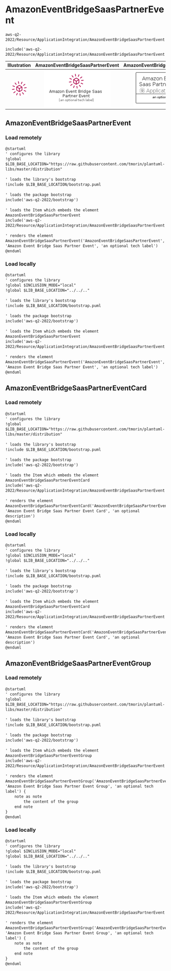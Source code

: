# AmazonEventBridgeSaasPartnerEvent


```text
aws-q2-2022/Resource/ApplicationIntegration/AmazonEventBridgeSaasPartnerEvent
```

```text
include('aws-q2-2022/Resource/ApplicationIntegration/AmazonEventBridgeSaasPartnerEvent')
```



| Illustration | AmazonEventBridgeSaasPartnerEvent | AmazonEventBridgeSaasPartnerEventCard | AmazonEventBridgeSaasPartnerEventGroup |
| :---: | :---: | :---: | :---: |
| ![illustration for Illustration](../../../aws-q2-2022/Resource/ApplicationIntegration/AmazonEventBridgeSaasPartnerEvent.png) | ![illustration for AmazonEventBridgeSaasPartnerEvent](../../../aws-q2-2022/Resource/ApplicationIntegration/AmazonEventBridgeSaasPartnerEvent.Local.png) | ![illustration for AmazonEventBridgeSaasPartnerEventCard](../../../aws-q2-2022/Resource/ApplicationIntegration/AmazonEventBridgeSaasPartnerEventCard.Local.png) | ![illustration for AmazonEventBridgeSaasPartnerEventGroup](../../../aws-q2-2022/Resource/ApplicationIntegration/AmazonEventBridgeSaasPartnerEventGroup.Local.png) |




## AmazonEventBridgeSaasPartnerEvent

### Load remotely
```plantuml
@startuml
' configures the library
!global $LIB_BASE_LOCATION="https://raw.githubusercontent.com/tmorin/plantuml-libs/master/distribution"

' loads the library's bootstrap
!include $LIB_BASE_LOCATION/bootstrap.puml

' loads the package bootstrap
include('aws-q2-2022/bootstrap')

' loads the Item which embeds the element AmazonEventBridgeSaasPartnerEvent
include('aws-q2-2022/Resource/ApplicationIntegration/AmazonEventBridgeSaasPartnerEvent')

' renders the element
AmazonEventBridgeSaasPartnerEvent('AmazonEventBridgeSaasPartnerEvent', 'Amazon Event Bridge Saas Partner Event', 'an optional tech label')
@enduml
```

### Load locally
```plantuml
@startuml
' configures the library
!global $INCLUSION_MODE="local"
!global $LIB_BASE_LOCATION="../../.."

' loads the library's bootstrap
!include $LIB_BASE_LOCATION/bootstrap.puml

' loads the package bootstrap
include('aws-q2-2022/bootstrap')

' loads the Item which embeds the element AmazonEventBridgeSaasPartnerEvent
include('aws-q2-2022/Resource/ApplicationIntegration/AmazonEventBridgeSaasPartnerEvent')

' renders the element
AmazonEventBridgeSaasPartnerEvent('AmazonEventBridgeSaasPartnerEvent', 'Amazon Event Bridge Saas Partner Event', 'an optional tech label')
@enduml
```

## AmazonEventBridgeSaasPartnerEventCard

### Load remotely
```plantuml
@startuml
' configures the library
!global $LIB_BASE_LOCATION="https://raw.githubusercontent.com/tmorin/plantuml-libs/master/distribution"

' loads the library's bootstrap
!include $LIB_BASE_LOCATION/bootstrap.puml

' loads the package bootstrap
include('aws-q2-2022/bootstrap')

' loads the Item which embeds the element AmazonEventBridgeSaasPartnerEventCard
include('aws-q2-2022/Resource/ApplicationIntegration/AmazonEventBridgeSaasPartnerEvent')

' renders the element
AmazonEventBridgeSaasPartnerEventCard('AmazonEventBridgeSaasPartnerEventCard', 'Amazon Event Bridge Saas Partner Event Card', 'an optional description')
@enduml
```

### Load locally
```plantuml
@startuml
' configures the library
!global $INCLUSION_MODE="local"
!global $LIB_BASE_LOCATION="../../.."

' loads the library's bootstrap
!include $LIB_BASE_LOCATION/bootstrap.puml

' loads the package bootstrap
include('aws-q2-2022/bootstrap')

' loads the Item which embeds the element AmazonEventBridgeSaasPartnerEventCard
include('aws-q2-2022/Resource/ApplicationIntegration/AmazonEventBridgeSaasPartnerEvent')

' renders the element
AmazonEventBridgeSaasPartnerEventCard('AmazonEventBridgeSaasPartnerEventCard', 'Amazon Event Bridge Saas Partner Event Card', 'an optional description')
@enduml
```

## AmazonEventBridgeSaasPartnerEventGroup

### Load remotely
```plantuml
@startuml
' configures the library
!global $LIB_BASE_LOCATION="https://raw.githubusercontent.com/tmorin/plantuml-libs/master/distribution"

' loads the library's bootstrap
!include $LIB_BASE_LOCATION/bootstrap.puml

' loads the package bootstrap
include('aws-q2-2022/bootstrap')

' loads the Item which embeds the element AmazonEventBridgeSaasPartnerEventGroup
include('aws-q2-2022/Resource/ApplicationIntegration/AmazonEventBridgeSaasPartnerEvent')

' renders the element
AmazonEventBridgeSaasPartnerEventGroup('AmazonEventBridgeSaasPartnerEventGroup', 'Amazon Event Bridge Saas Partner Event Group', 'an optional tech label') {
    note as note
        the content of the group
    end note
}
@enduml
```

### Load locally
```plantuml
@startuml
' configures the library
!global $INCLUSION_MODE="local"
!global $LIB_BASE_LOCATION="../../.."

' loads the library's bootstrap
!include $LIB_BASE_LOCATION/bootstrap.puml

' loads the package bootstrap
include('aws-q2-2022/bootstrap')

' loads the Item which embeds the element AmazonEventBridgeSaasPartnerEventGroup
include('aws-q2-2022/Resource/ApplicationIntegration/AmazonEventBridgeSaasPartnerEvent')

' renders the element
AmazonEventBridgeSaasPartnerEventGroup('AmazonEventBridgeSaasPartnerEventGroup', 'Amazon Event Bridge Saas Partner Event Group', 'an optional tech label') {
    note as note
        the content of the group
    end note
}
@enduml
```

